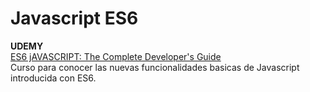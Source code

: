 # Javascript ES6
<b>UDEMY</b> <br>
<a href="https://www.udemy.com/course/javascript-es6-tutorial/">ES6 jAVASCRIPT: The Complete Developer's Guide</a><br>
Curso para conocer las nuevas funcionalidades basicas de Javascript introducida con ES6.
